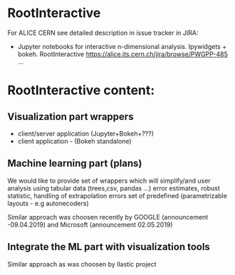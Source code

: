 # RootInteractive


For ALICE CERN see detailed description in issue tracker in JIRA:
* Jupyter notebooks for interactive n-dimensional analysis. Ipywidgets + bokeh. RootInteractive
https://alice.its.cern.ch/jira/browse/PWGPP-485
...

# RootInteractive content:


## Visualization part wrappers
* client/server application (Jupyter+Bokeh+???)
* client application - (Bokeh standalone)

## Machine learning part (plans)
We would like to provide set of wrappers which will simplify/and user analysis using tabular data (trees,csv, pandas ...)
error estimates, robust statistic, handling of extrapolation errors
set of predefined (parametrizable layouts - e.g autonecoders)

Similar approach was choosen recently by GOOGLE (announcement -09.04.2019) and Microsoft (announcement 02.05.2019)

## Integrate the ML part with visualization tools
Similar approach as was choosen by Ilastic project
